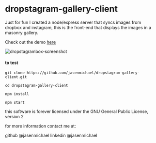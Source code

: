 # dropstagram-gallery-client

Just for fun I created a node/express server that syncs images from dropbox and instagram, this is the front-end that displays the images in a masonry gallery.

Check out the demo [here](http://dropstagrambox.surge.sh)

![dropstagrambox-screenshot](http://jasenmichael.com/img/dropstagrambox.jpg)

#### to test

```
git clone https://github.com/jasenmichael/dropstagram-gallery-client.git

cd dropstagram-gallery-client

npm install

npm start
```

this software is forever licensed under the GNU General Public License, version 2

for more information contact me at:

github @jasenmichael
linkedin @jasenmichael

